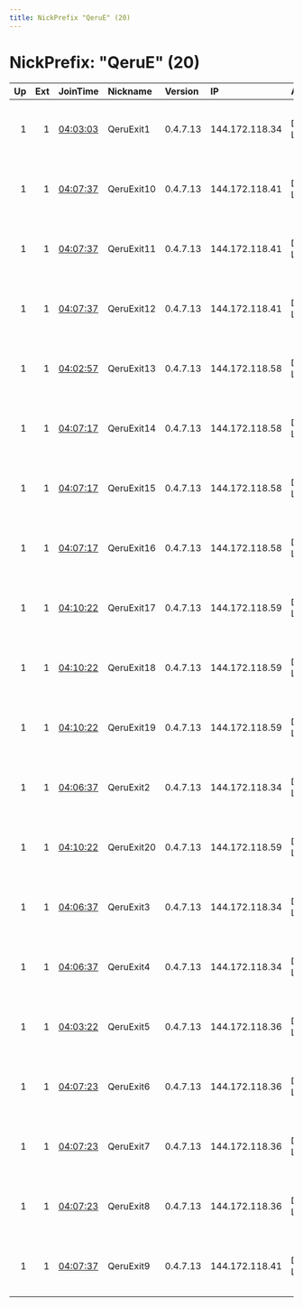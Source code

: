 ```yaml
---
title: NickPrefix "QeruE" (20)
---
```


# NickPrefix: "QeruE" (20)

|   Up |   Ext | JoinTime                                                                                              | Nickname   | Version   | IP             | AS            | CC   |   ORp |   Dirp | OS   | Contact                                |   eFamMembers |
|-----:|------:|:------------------------------------------------------------------------------------------------------|:-----------|:----------|:---------------|:--------------|:-----|------:|-------:|:-----|:---------------------------------------|--------------:|
|    1 |     1 | [04:03:03](https://nusenu.github.io/OrNetStats/w/relay/31F71876090E89C96093F0F46FFD6B5F70917D1D.html) | QeruExit1  | 0.4.7.13  | 144.172.118.34 | DATAIDEAS-LLC | us   |   143 |      0 | BSD  | Neel Chauhan &lt;neel AT neelc DOT org |            26 |
|    1 |     1 | [04:07:37](https://nusenu.github.io/OrNetStats/w/relay/4AD0637890C4236ED62D805E753F87A30E05560D.html) | QeruExit10 | 0.4.7.13  | 144.172.118.41 | DATAIDEAS-LLC | us   |   110 |      0 | BSD  | Neel Chauhan &lt;neel AT neelc DOT org |            26 |
|    1 |     1 | [04:07:37](https://nusenu.github.io/OrNetStats/w/relay/E4E35376811D54910142328B9FFA7EA69B6C6D7B.html) | QeruExit11 | 0.4.7.13  | 144.172.118.41 | DATAIDEAS-LLC | us   |    70 |      0 | BSD  | Neel Chauhan &lt;neel AT neelc DOT org |            26 |
|    1 |     1 | [04:07:37](https://nusenu.github.io/OrNetStats/w/relay/A85D8814FF94F1DB5D56B0A51C3160D65DCCCA85.html) | QeruExit12 | 0.4.7.13  | 144.172.118.41 | DATAIDEAS-LLC | us   |    23 |      0 | BSD  | Neel Chauhan &lt;neel AT neelc DOT org |            26 |
|    1 |     1 | [04:02:57](https://nusenu.github.io/OrNetStats/w/relay/E36668B277A7AD9C0477A7A0BA1A2A2AE2D5B389.html) | QeruExit13 | 0.4.7.13  | 144.172.118.58 | DATAIDEAS-LLC | us   |   143 |      0 | BSD  | Neel Chauhan &lt;neel AT neelc DOT org |            26 |
|    1 |     1 | [04:07:17](https://nusenu.github.io/OrNetStats/w/relay/07F1E8498D60E3342D1DF1913F12FB6EC251817C.html) | QeruExit14 | 0.4.7.13  | 144.172.118.58 | DATAIDEAS-LLC | us   |   110 |      0 | BSD  | Neel Chauhan &lt;neel AT neelc DOT org |            26 |
|    1 |     1 | [04:07:17](https://nusenu.github.io/OrNetStats/w/relay/C2A4738F9F505831CD79795D0930338A62E78957.html) | QeruExit15 | 0.4.7.13  | 144.172.118.58 | DATAIDEAS-LLC | us   |    70 |      0 | BSD  | Neel Chauhan &lt;neel AT neelc DOT org |            26 |
|    1 |     1 | [04:07:17](https://nusenu.github.io/OrNetStats/w/relay/7DF6A31CB89E63062CE889BC5C5FC2782EB7A62B.html) | QeruExit16 | 0.4.7.13  | 144.172.118.58 | DATAIDEAS-LLC | us   |    23 |      0 | BSD  | Neel Chauhan &lt;neel AT neelc DOT org |            26 |
|    1 |     1 | [04:10:22](https://nusenu.github.io/OrNetStats/w/relay/07B6A2CF1F702C2150FFBE53CFE9098FEEC8DA39.html) | QeruExit17 | 0.4.7.13  | 144.172.118.59 | DATAIDEAS-LLC | us   |   143 |      0 | BSD  | Neel Chauhan &lt;neel AT neelc DOT org |            26 |
|    1 |     1 | [04:10:22](https://nusenu.github.io/OrNetStats/w/relay/099F7485F9F59876ECA206B4830922F391CD6B9B.html) | QeruExit18 | 0.4.7.13  | 144.172.118.59 | DATAIDEAS-LLC | us   |   110 |      0 | BSD  | Neel Chauhan &lt;neel AT neelc DOT org |            26 |
|    1 |     1 | [04:10:22](https://nusenu.github.io/OrNetStats/w/relay/4AE6443D0281ED269B26CE3A46BB50E55EFB6CC4.html) | QeruExit19 | 0.4.7.13  | 144.172.118.59 | DATAIDEAS-LLC | us   |    70 |      0 | BSD  | Neel Chauhan &lt;neel AT neelc DOT org |            26 |
|    1 |     1 | [04:06:37](https://nusenu.github.io/OrNetStats/w/relay/AB918A463A728166232CDCCA9571F369C04F4C5B.html) | QeruExit2  | 0.4.7.13  | 144.172.118.34 | DATAIDEAS-LLC | us   |   110 |      0 | BSD  | Neel Chauhan &lt;neel AT neelc DOT org |            26 |
|    1 |     1 | [04:10:22](https://nusenu.github.io/OrNetStats/w/relay/40CC871222EEA904F0A94C6FBA0FEDAA60A60812.html) | QeruExit20 | 0.4.7.13  | 144.172.118.59 | DATAIDEAS-LLC | us   |    23 |      0 | BSD  | Neel Chauhan &lt;neel AT neelc DOT org |            26 |
|    1 |     1 | [04:06:37](https://nusenu.github.io/OrNetStats/w/relay/59B2AB969829757F94624EB0D472EAE56D59639A.html) | QeruExit3  | 0.4.7.13  | 144.172.118.34 | DATAIDEAS-LLC | us   |    70 |      0 | BSD  | Neel Chauhan &lt;neel AT neelc DOT org |            26 |
|    1 |     1 | [04:06:37](https://nusenu.github.io/OrNetStats/w/relay/43541EB7C0A78AA22DB85CA6229479CC517CF278.html) | QeruExit4  | 0.4.7.13  | 144.172.118.34 | DATAIDEAS-LLC | us   |    23 |      0 | BSD  | Neel Chauhan &lt;neel AT neelc DOT org |            26 |
|    1 |     1 | [04:03:22](https://nusenu.github.io/OrNetStats/w/relay/5894203F8D2B77EC3B6DDB8FFAB5B30450B9D912.html) | QeruExit5  | 0.4.7.13  | 144.172.118.36 | DATAIDEAS-LLC | us   |   143 |      0 | BSD  | Neel Chauhan &lt;neel AT neelc DOT org |            26 |
|    1 |     1 | [04:07:23](https://nusenu.github.io/OrNetStats/w/relay/9A3D8BB34690E6206B8BD2FD0C8B23AFEA75BB26.html) | QeruExit6  | 0.4.7.13  | 144.172.118.36 | DATAIDEAS-LLC | us   |   110 |      0 | BSD  | Neel Chauhan &lt;neel AT neelc DOT org |            26 |
|    1 |     1 | [04:07:23](https://nusenu.github.io/OrNetStats/w/relay/C52E35F8A726997B69B52CFC1EEA01EDD5009498.html) | QeruExit7  | 0.4.7.13  | 144.172.118.36 | DATAIDEAS-LLC | us   |    70 |      0 | BSD  | Neel Chauhan &lt;neel AT neelc DOT org |            26 |
|    1 |     1 | [04:07:23](https://nusenu.github.io/OrNetStats/w/relay/9D0FFC46ADADCB06B1645B0B5C3CC6DBC4B05D4B.html) | QeruExit8  | 0.4.7.13  | 144.172.118.36 | DATAIDEAS-LLC | us   |    23 |      0 | BSD  | Neel Chauhan &lt;neel AT neelc DOT org |            26 |
|    1 |     1 | [04:07:37](https://nusenu.github.io/OrNetStats/w/relay/A19B0104716FEF5B13403430E2544D544A238E5A.html) | QeruExit9  | 0.4.7.13  | 144.172.118.41 | DATAIDEAS-LLC | us   |   143 |      0 | BSD  | Neel Chauhan &lt;neel AT neelc DOT org |            26 |
